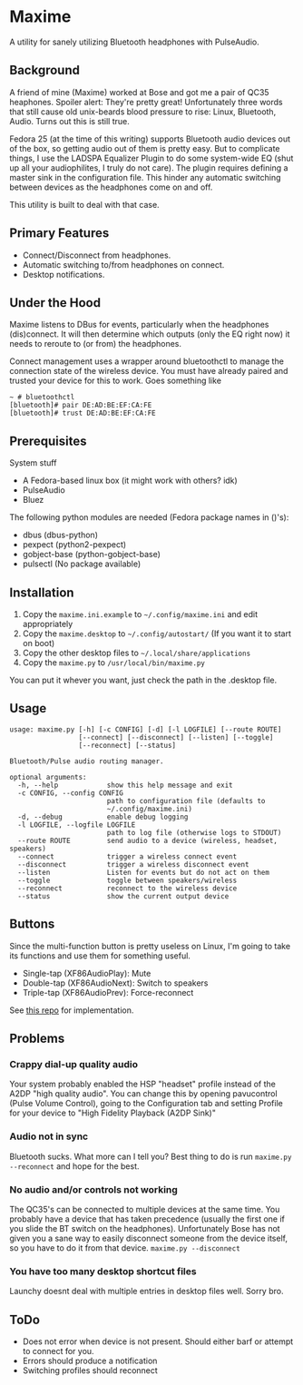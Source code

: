 Maxime
======

A utility for sanely utilizing Bluetooth headphones with PulseAudio.

## Background
A friend of mine (Maxime) worked at Bose and got me a pair of QC35 heaphones.
Spoiler alert: They're pretty great! Unfortunately three words that still
cause old unix-beards blood pressure to rise: Linux, Bluetooth, Audio. Turns
out this is still true.

Fedora 25 (at the time of this writing) supports Bluetooth audio devices
out of the box, so getting audio out of them is pretty easy. But to
complicate things, I use the LADSPA Equalizer Plugin to do some system-wide
EQ (shut up all your audiophilites, I truly do not care). The plugin requires
defining a master sink in the configuration file. This hinder any automatic
switching between devices as the headphones come on and off.

This utility is built to deal with that case.

## Primary Features
* Connect/Disconnect from headphones.
* Automatic switching to/from headphones on connect.
* Desktop notifications.

## Under the Hood
Maxime listens to DBus for events, particularly when the headphones
(dis)connect. It will then determine which outputs (only the EQ right now) 
it needs to reroute to (or from) the headphones.

Connect management uses a wrapper around bluetoothctl to manage the connection
state of the wireless device. You must have already paired and trusted your
device for this to work. Goes something like
```
~ # bluetoothctl
[bluetooth]# pair DE:AD:BE:EF:CA:FE
[bluetooth]# trust DE:AD:BE:EF:CA:FE
```

## Prerequisites
System stuff
* A Fedora-based linux box (it might work with others? idk)
* PulseAudio
* Bluez

The following python modules are needed (Fedora package names in ()'s):
* dbus (dbus-python)
* pexpect (python2-pexpect)
* gobject-base (python-gobject-base)
* pulsectl (No package available)

## Installation

1) Copy the ``maxime.ini.example`` to ``~/.config/maxime.ini`` and edit appropriately
2) Copy the ``maxime.desktop`` to ``~/.config/autostart/`` (If you want it to start on boot)
3) Copy the other desktop files to ``~/.local/share/applications``
3) Copy the ``maxime.py`` to ``/usr/local/bin/maxime.py``

You can put it whever you want, just check the path in the .desktop file.

## Usage
```
usage: maxime.py [-h] [-c CONFIG] [-d] [-l LOGFILE] [--route ROUTE]
                 [--connect] [--disconnect] [--listen] [--toggle]
                 [--reconnect] [--status]

Bluetooth/Pulse audio routing manager.

optional arguments:
  -h, --help            show this help message and exit
  -c CONFIG, --config CONFIG
                        path to configuration file (defaults to
                        ~/.config/maxime.ini)
  -d, --debug           enable debug logging
  -l LOGFILE, --logfile LOGFILE
                        path to log file (otherwise logs to STDOUT)
  --route ROUTE         send audio to a device (wireless, headset, speakers)
  --connect             trigger a wireless connect event
  --disconnect          trigger a wireless disconnect event
  --listen              Listen for events but do not act on them
  --toggle              toggle between speakers/wireless
  --reconnect           reconnect to the wireless device
  --status              show the current output device
```

## Buttons
Since the multi-function button is pretty useless on Linux, I'm going to
take its functions and use them for something useful.
* Single-tap (XF86AudioPlay): Mute
* Double-tap (XF86AudioNext): Switch to speakers
* Triple-tap (XF86AudioPrev): Force-reconnect

See [this repo](https://github.com/cohoe/workstation/blob/master/roles/xfce/tasks/keyboard.yml) for implementation.

## Problems
### Crappy dial-up quality audio
Your system probably enabled the HSP "headset" profile instead of the A2DP "high quality audio".
You can change this by opening pavucontrol (Pulse Volume Control), going to the Configuration
tab and setting Profile for your device to "High Fidelity Playback (A2DP Sink)"

### Audio not in sync
Bluetooth sucks. What more can I tell you? Best thing to do is run ``maxime.py --reconnect``
and hope for the best.

### No audio and/or controls not working
The QC35's can be connected to multiple devices at the same time. You probably have a device
that has taken precedence (usually the first one if you slide the BT switch on the headphones).
Unfortunately Bose has not given you a sane way to easily disconnect someone from the device
itself, so you have to do it from that device. ``maxime.py --disconnect``

### You have too many desktop shortcut files
Launchy doesnt deal with multiple entries in desktop files well. Sorry bro.

## ToDo
* Does not error when device is not present. Should either barf or attempt to connect for you.
* Errors should produce a notification
* Switching profiles should reconnect
